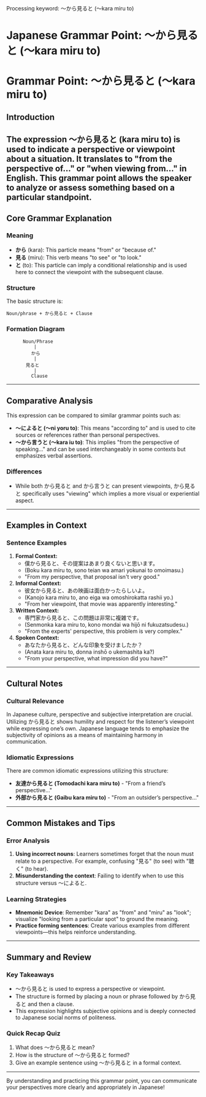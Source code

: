 Processing keyword: ～から見ると (〜kara miru to)
# Japanese Grammar Point: ～から見ると (〜kara miru to)
# Grammar Point: ～から見ると (〜kara miru to)
## Introduction
The expression 〜から見ると (kara miru to) is used to indicate a perspective or viewpoint about a situation. It translates to "from the perspective of..." or "when viewing from..." in English. This grammar point allows the speaker to analyze or assess something based on a particular standpoint.
---
## Core Grammar Explanation
### Meaning
- **から** (kara): This particle means "from" or "because of." 
- **見る** (miru): This verb means "to see" or "to look."
- **と** (to): This particle can imply a conditional relationship and is used here to connect the viewpoint with the subsequent clause. 
### Structure
The basic structure is:
```
Noun/phrase + から見ると + Clause 
```
### Formation Diagram
```
      Noun/Phrase
          |
         から
          |
       見ると
          |
         Clause
```
---
## Comparative Analysis
This expression can be compared to similar grammar points such as:
- **～によると (〜ni yoru to)**: This means "according to" and is used to cite sources or references rather than personal perspectives.
- **～から言うと (〜kara iu to)**: This implies "from the perspective of speaking..." and can be used interchangeably in some contexts but emphasizes verbal assertions.
### Differences
- While both から見ると and から言うと can present viewpoints, から見ると specifically uses "viewing" which implies a more visual or experiential aspect.
---
## Examples in Context
### Sentence Examples
1. **Formal Context:**
   - 僕から見ると、その提案はあまり良くないと思います。
   - (Boku kara miru to, sono teian wa amari yokunai to omoimasu.)
   - "From my perspective, that proposal isn't very good."
2. **Informal Context:**
   - 彼女から見ると、あの映画は面白かったらしいよ。
   - (Kanojo kara miru to, ano eiga wa omoshirokatta rashii yo.)
   - "From her viewpoint, that movie was apparently interesting."
3. **Written Context:**
   - 専門家から見ると、この問題は非常に複雑です。
   - (Senmonka kara miru to, kono mondai wa hijō ni fukuzatsudesu.)
   - "From the experts' perspective, this problem is very complex."
4. **Spoken Context:**
   - あなたから見ると、どんな印象を受けましたか？
   - (Anata kara miru to, donna inshō o ukemashita ka?)
   - "From your perspective, what impression did you have?"
---
## Cultural Notes
### Cultural Relevance
In Japanese culture, perspective and subjective interpretation are crucial. Utilizing から見ると shows humility and respect for the listener’s viewpoint while expressing one’s own. Japanese language tends to emphasize the subjectivity of opinions as a means of maintaining harmony in communication.
### Idiomatic Expressions
There are common idiomatic expressions utilizing this structure:
- **友達から見ると (Tomodachi kara miru to)** - "From a friend’s perspective..."
- **外部から見ると (Gaibu kara miru to)** - "From an outsider’s perspective..."
---
## Common Mistakes and Tips
### Error Analysis
1. **Using incorrect nouns**: Learners sometimes forget that the noun must relate to a perspective. For example, confusing "見る" (to see) with "聴く" (to hear).
2. **Misunderstanding the context**: Failing to identify when to use this structure versus 〜によると.
### Learning Strategies
- **Mnemonic Device**: Remember "kara" as "from" and "miru" as "look"; visualize "looking from a particular spot" to ground the meaning.
- **Practice forming sentences**: Create various examples from different viewpoints—this helps reinforce understanding.
---
## Summary and Review
### Key Takeaways
- 〜から見ると is used to express a perspective or viewpoint.
- The structure is formed by placing a noun or phrase followed by から見ると and then a clause.
- This expression highlights subjective opinions and is deeply connected to Japanese social norms of politeness.
### Quick Recap Quiz
1. What does 〜から見ると mean?
2. How is the structure of 〜から見ると formed?
3. Give an example sentence using 〜から見ると in a formal context.
---
By understanding and practicing this grammar point, you can communicate your perspectives more clearly and appropriately in Japanese!
